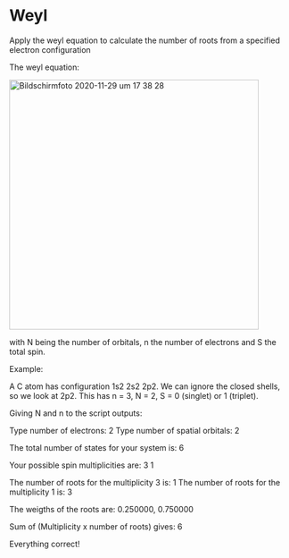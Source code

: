 # Weyl
Apply the weyl equation to calculate the number of roots from a specified electron configuration

The weyl equation:

<img width="447" alt="Bildschirmfoto 2020-11-29 um 17 38 28" src="https://user-images.githubusercontent.com/62510148/100548036-4f1aa300-326a-11eb-8869-ccdb8a97d66d.png">

with N being the number of orbitals, n the number of electrons and S the total spin.

Example:

A C atom has configuration 1s2 2s2 2p2. We can ignore the closed shells, so we look at 2p2. This has n = 3, N = 2, S = 0 (singlet) or 1 (triplet).

Giving N and n to the script outputs:

Type number of electrons: 2
Type number of spatial orbitals: 2

The total number of states for your system is:      6

Your possible spin multiplicities are: 3 1

The number of roots for the multiplicity   3 is:    1
The number of roots for the multiplicity   1 is:    3

The weigths of the roots are: 0.250000, 0.750000

Sum of (Multiplicity x number of roots) gives:      6

Everything correct!
